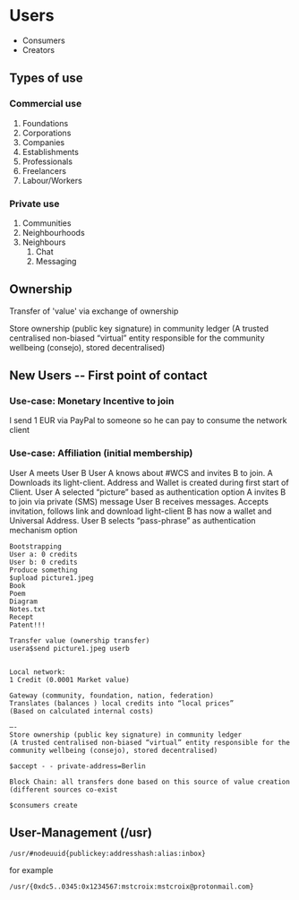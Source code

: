# Users

* Consumers
* Creators

## Types of use
### Commercial use
1. Foundations
1. Corporations
1. Companies
1. Establishments
1. Professionals
1. Freelancers
1. Labour/Workers

### Private use
1. Communities
1. Neighbourhoods
1. Neighbours
   1. Chat
   1. Messaging

## Ownership

Transfer of 'value' via exchange of ownership

Store ownership (public key signature) in community ledger
(A trusted centralised non-biased “virtual” entity responsible for the community wellbeing (consejo), stored decentralised)


## New Users -- First point of contact

### Use-case: Monetary Incentive to join
I send 1 EUR via PayPal to someone so he can pay to consume the network client

### Use-case: Affiliation (initial membership)
   User A meets User B
   User A knows about #WCS and invites B to join.
   	A Downloads its light-client. Address and Wallet is created during first start of Client. User A selected “picture” based as authentication option
   	A invites B to join via private (SMS) message
   User B receives messages. Accepts invitation, follows link and download light-client
   	B has now a wallet and Universal Address. User B selects “pass-phrase” as authentication mechanism option

    Bootstrapping
    User a: 0 credits
    User b: 0 credits
    Produce something
    $upload picture1.jpeg
    Book
    Poem
    Diagram
    Notes.txt
    Recept
    Patent!!!

    Transfer value (ownership transfer)
    usera$send picture1.jpeg userb


    Local network:
    1 Credit (0.0001 Market value)

    Gateway (community, foundation, nation, federation)
    Translates (balances ) local credits into “local prices”
    (Based on calculated internal costs)

    —-
    Store ownership (public key signature) in community ledger
    (A trusted centralised non-biased “virtual” entity responsible for the community wellbeing (consejo), stored decentralised)

    $accept - - private-address=Berlin

    Block Chain: all transfers done based on this source of value creation (different sources co-exist

    $consumers create

## User-Management (/usr)

```
/usr/#nodeuuid{publickey:addresshash:alias:inbox}
```

for example

```
/usr/{0xdc5..0345:0x1234567:mstcroix:mstcroix@protonmail.com}
```
